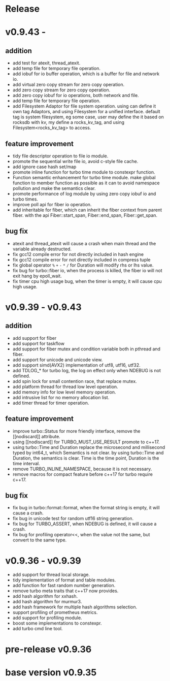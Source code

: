 Release
==================================

v0.9.43 -
================================

addition
--------------------------------

* add test for atexit, thread_atexit.
* add temp file for temporary file operation.
* add iobuf for io buffer operation, which is a buffer for file and network io.
* add virtual zero copy stream for zero copy operation.
* add zero copy stream for zero copy operation.
* add zero copy iobuf for io operations, both network and file.
* add temp file for temporary file operation.
* add Filesystem Adaptor for file system operation. using can define it own tag Adaptors, and 
  using Filesystem<Tag> for a unified interface. default tag is system filesystem, eg some case, user
  may define the it based on rocksdb with kv, my define  a rocks_kv_tag, and using Filesystem<rocks_kv_tag>
  to access.

feature improvement
--------------------------------
* tidy file descriptor operation to file io module.
* promote the sequential write file io, avoid c-style file cache.
* add ignore case hash set/map
* promote inline function for turbo time module to constexpr function.
* Function semantic enhancement for turbo time module. make global  function to member function as
    possible as it can to avoid namespace pollution and make the semantics clear.
* promote performance of log module by using zero copy iobuf io and turbo times.
* improve poll api for fiber io operation.
* add inheritable for fiber, which can inherit the fiber context from parent fiber.
  with the api Fiber::start_span, Fiber::end_span, Fiber::get_span.

bug fix
--------------------------------

* atexit and thread_atexit will cause a crash when main thread and the variable already destructed.
* fix gcc12 compile error for <string> not directly included in hash engine
* fix gcc12 compile error for <cstddef> not directly included in compress tuple
* fix global operator `%` `+` `-` `*` `/` for Duration will modify rhs or lhs value.
* fix bug for turbo::fiber io, when the process is killed, the fiber io will not exit hang by epoll_wait.
* fix timer cpu high usage bug, when the timer is empty, it will cause cpu high usage.



v0.9.39 - v0.9.43
================================

addition
--------------------------------

* add support for fiber
* add support for taskflow
* add support for fiber mutex and condition variable both in pthread and fiber.
* add support for unicode and unicode view.
* add support simd(AVX2) implementation of utf8, utf16, utf32.
* add TDLOG_* for turbo log, the log on effect only when NDEBUG is not defined.
* add spin lock for small contention race, that replace mutex.
* add platform thread for thread low level operation.
* add memory info for low level memory operation.
* add intrusive list for no memory allocation list.
* add timer thread for timer operation.

feature improvement
--------------------------------
* improve turbo::Status for more friendly interface, remove the [[nodiscard]] attribute.
* using [[nodiscard]] for TURBO_MUST_USE_RESULT promote to c++17.
* using turbo::Time and Duration replace the microsecond and millisecond typed by
  int64_t, which Semantics is not clear. by using turbo::Time and Duration, the
  semantics is clear. Time is the time point, Duration is the time interval.
* remove TURBO_INLINE_NAMESPACE, because it is not necessary.
* remove macros for compact feature before c++17 for turbo require c++17.

bug fix
--------------------------------

* fix bug in turbo::format::format, when the format string is empty, it will cause a crash.
* fix bug in unicode test for random utf16 string generation.
* fix bug for TURBO_ASSERT, when NDEBUG is defined, it will cause a crash.
* fix bug for profiling operator<<, when the value not the same, but convert to the same type.

v0.9.36 - v0.9.39
================================

* add support for thread local storage.
* tidy implementation of format and table modules.
* add function for fast random number generation.
* remove turbo meta traits that c++17 now provides.
* add hash algorithm for xxhash.
* add hash algorithm for murmur3.
* add hash framework for multiple hash algorithms selection.
* support profiling of prometheus metrics.
* add support for profiling module.
* boost some implementations  to constexpr.
* add turbo cmd line tool.

# pre-release v0.9.36

# base version v0.9.35